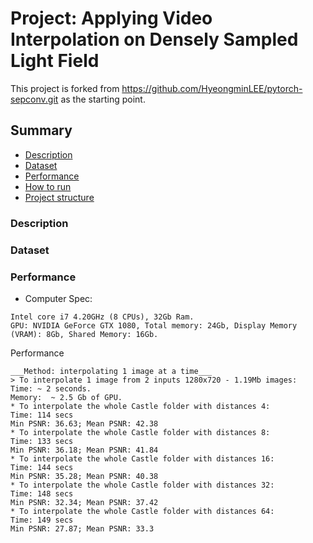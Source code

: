 # Project: Applying Video Interpolation on Densely Sampled Light Field  
This project is forked from https://github.com/HyeongminLEE/pytorch-sepconv.git as the starting point.

## Summary
* [Description](#Description)
* [Dataset](#Dataset)
* [Performance](#Performance)
* [How to run](#How-to-run)
* [Project structure](#Project-structure)

### Description

### Dataset

### Performance
* Computer Spec:  
```
Intel core i7 4.20GHz (8 CPUs), 32Gb Ram.  
GPU: NVIDIA GeForce GTX 1080, Total memory: 24Gb, Display Memory (VRAM): 8Gb, Shared Memory: 16Gb.  
```
Performance
```
___Method: interpolating 1 image at a time___
> To interpolate 1 image from 2 inputs 1280x720 - 1.19Mb images:  
Time: ~ 2 seconds.  
Memory:  ~ 2.5 Gb of GPU.
* To interpolate the whole Castle folder with distances 4:  
Time: 114 secs
Min PSNR: 36.63; Mean PSNR: 42.38  
* To interpolate the whole Castle folder with distances 8:  
Time: 133 secs  
Min PSNR: 36.18; Mean PSNR: 41.84  
* To interpolate the whole Castle folder with distances 16:  
Time: 144 secs 
Min PSNR: 35.28; Mean PSNR: 40.38
* To interpolate the whole Castle folder with distances 32:  
Time: 148 secs
Min PSNR: 32.34; Mean PSNR: 37.42 
* To interpolate the whole Castle folder with distances 64:  
Time: 149 secs
Min PSNR: 27.87; Mean PSNR: 33.3
```
